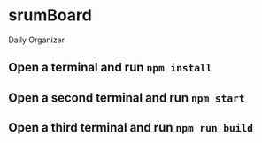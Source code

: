# srumBoard
Daily Organizer

## Open a terminal and run `npm install`

## Open a second terminal and run `npm start`

## Open a third terminal and run `npm run build`

